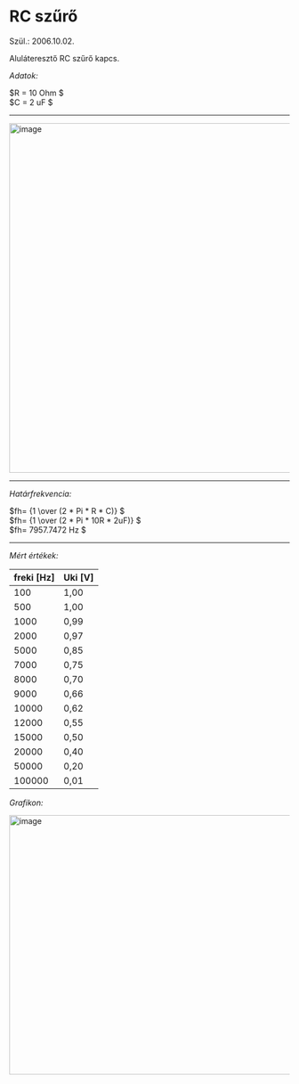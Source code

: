 # RC szűrő

Szül.: 2006.10.02.   

Aluláteresztő RC szűrő kapcs. 

*Adatok:*  

$R = 10 Ohm $   
$C = 2 uF $   

---   

<img width="1255" height="628" alt="image" src="https://github.com/user-attachments/assets/109b3b8b-fd94-43fa-9f5a-25eae68e713a" />   

---   

*Határfrekvencia:*   
   
$fh= {1 \over (2 * Pi * R * C)} $   
$fh= {1 \over (2 * Pi * 10R * 2uF)} $   
$fh= 7957.7472 Hz $

---   

*Mért értékek:*

|freki [Hz]	| Uki [V]  |
|-----------|----------|
|     100	| 1,00     |
|     500	| 1,00     |
|1000 |	0,99 |
|2000 |	0,97 |
|5000 |	0,85 |
|7000 |	0,75 | 
|8000 |	0,70 |
|9000 |	0,66 |
|10000 |	0,62 |
|12000 |	0,55 |
|15000 |	0,50 |
|20000 |	0,40 |
|50000 |	0,20 |
|100000 |	0,01 |

*Grafikon:*

<img width="751" height="466" alt="image" src="https://github.com/user-attachments/assets/73736819-dd99-4482-9b57-87669075f41f" />   


